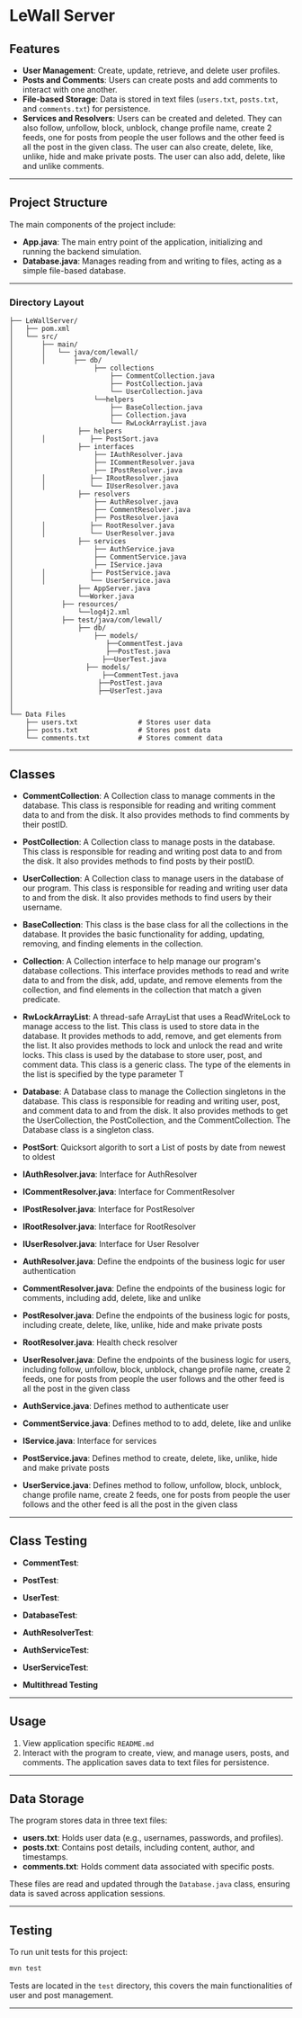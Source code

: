 # LeWall Server

## Features

- **User Management**: Create, update, retrieve, and delete user profiles.
- **Posts and Comments**: Users can create posts and add comments to interact with one another.
- **File-based Storage**: Data is stored in text files (`users.txt`, `posts.txt`, and `comments.txt`) for persistence.
- **Services and Resolvers**: Users can be created and deleted. They can also follow, unfollow, block, unblock, change profile name, create 2 feeds, one for posts from people the user follows and the other feed is all the post in the given class. The user can also create, delete, like, unlike, hide and make private posts. The user can also add, delete, like and unlike comments.

---

## Project Structure

The main components of the project include:

- **App.java**: The main entry point of the application, initializing and running the backend simulation.
- **Database.java**: Manages reading from and writing to files, acting as a simple file-based database.

---

### Directory Layout

```plaintext
├── LeWallServer/
│   ├── pom.xml
│   └── src/
│       ├── main/
│       │   └── java/com/lewall/
│       │       ├── db/
│                    ├── collections
│                        ├── CommentCollection.java
│                        ├── PostCollection.java
│                        └── UserCollection.java
│                    └──helpers
│                        ├── BaseCollection.java
│                        ├── Collection.java
│                        └── RwLockArrayList.java
│                ├── helpers
│       │           ├── PostSort.java
│                ├── interfaces
│                    ├── IAuthResolver.java
│                    ├── ICommentResolver.java
│                    ├── IPostResolver.java
│       │           ├── IRootResolver.java
│       │           └── IUserResolver.java
│                ├── resolvers
│                    ├── AuthResolver.java
│                    ├── CommentResolver.java
│                    ├── PostResolver.java
│       │           ├── RootResolver.java
│       │           └── UserResolver.java
│                ├── services
│                    ├── AuthService.java
│                    ├── CommentService.java
│                    ├── IService.java
│       │           ├── PostService.java
│       │           └── UserService.java
│                ├── AppServer.java
│                └──Worker.java
│            ├── resources/
│                └──log4j2.xml
│            ├── test/java/com/lewall/
│                ├── db/
│                    ├── models/
│                       ├──CommentTest.java
│                       ├──PostTest.java
│                      ├──UserTest.java
│                  ├── models/
│                      ├──CommentTest.java
│                     ├──PostTest.java
│                     ├──UserTest.java
│
│
└── Data Files
    ├── users.txt               # Stores user data
    ├── posts.txt               # Stores post data
    └── comments.txt            # Stores comment data
```

---

## Classes

- **CommentCollection**: A Collection class to manage comments in the database. This class is responsible for reading and writing comment data to and from the disk. It also provides methods to find comments by their postID.
- **PostCollection**: A Collection class to manage posts in the database. This class is responsible for reading and writing post data to and from the disk. It also provides methods to find posts by their postID.
- **UserCollection**: A Collection class to manage users in the database of our program. This class is responsible for reading and writing user data to and from the disk. It also provides methods to find users by their username.

- **BaseCollection**: This class is the base class for all the collections in the database. It provides the basic functionality for adding, updating, removing, and finding elements in the collection.
- **Collection**: A Collection interface to help manage our program's database collections. This interface provides methods to read and write data to and from the disk, add, update, and remove elements from the collection, and find elements in the collection that match a given predicate.
- **RwLockArrayList**: A thread-safe ArrayList that uses a ReadWriteLock to manage access to the list. This class is used to store data in the database. It provides methods to add, remove, and get elements from the list. It also provides methods to lock and unlock the read and write locks. This class is used by the database to store user, post, and comment data. This class is a generic class. The type of the elements in the list is specified by the type parameter T

- **Database**: A Database class to manage the Collection singletons in the database. This class is responsible for reading and writing user, post, and comment data to and from the disk. It also provides methods to get the UserCollection, the PostCollection, and the CommentCollection. The Database class is a singleton class.

- **PostSort**: Quicksort algorith to sort a List of posts by date from newest to oldest

- **IAuthResolver.java**: Interface for AuthResolver
- **ICommentResolver.java**: Interface for CommentResolver
- **IPostResolver.java**: Interface for PostResolver
- **IRootResolver.java**: Interface for RootResolver
- **IUserResolver.java**: Interface for User Resolver

- **AuthResolver.java**: Define the endpoints of the business logic for user authentication
- **CommentResolver.java**: Define the endpoints of the business logic for comments, including add, delete, like and unlike
- **PostResolver.java**: Define the endpoints of the business logic for posts, including create, delete, like, unlike, hide and make private posts
- **RootResolver.java**: Health check resolver
- **UserResolver.java**: Define the endpoints of the business logic for users, including follow, unfollow, block, unblock, change profile name, create 2 feeds, one for posts from people the user follows and the other feed is all the post in the given class

- **AuthService.java**: Defines method to authenticate user
- **CommentService.java**: Defines method to to add, delete, like and unlike
- **IService.java**: Interface for services
- **PostService.java**: Defines method to create, delete, like, unlike, hide and make private posts
- **UserService.java**: Defines method to follow, unfollow, block, unblock, change profile name, create 2 feeds, one for posts from people the user follows and the other feed is all the post in the given class

---

## Class Testing

- **CommentTest**:
- **PostTest**:
- **UserTest**:

- **DatabaseTest**:

- **AuthResolverTest**:

- **AuthServiceTest**:
- **UserServiceTest**:

- **Multithread Testing**

---

## Usage

1. View application specific `README.md`
2. Interact with the program to create, view, and manage users, posts, and comments. The application saves data to text files for persistence.

---

## Data Storage

The program stores data in three text files:

- **users.txt**: Holds user data (e.g., usernames, passwords, and profiles).
- **posts.txt**: Contains post details, including content, author, and timestamps.
- **comments.txt**: Holds comment data associated with specific posts.

These files are read and updated through the `Database.java` class, ensuring data is saved across application sessions.

---

## Testing

To run unit tests for this project:

```bash
mvn test
```

Tests are located in the `test` directory, this covers the main functionalities of user and post management.

---
